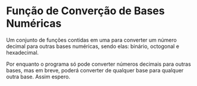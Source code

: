 # Função de Converção de Bases Numéricas

Um conjunto de funções contidas em uma para converter um número decimal para outras bases numéricas, sendo elas: binário, octogonal e hexadecimal.

Por enquanto o programa só pode converter números decimais para outras bases, mas em breve, poderá converter de qualquer base para qualquer outra base. Assim espero.
